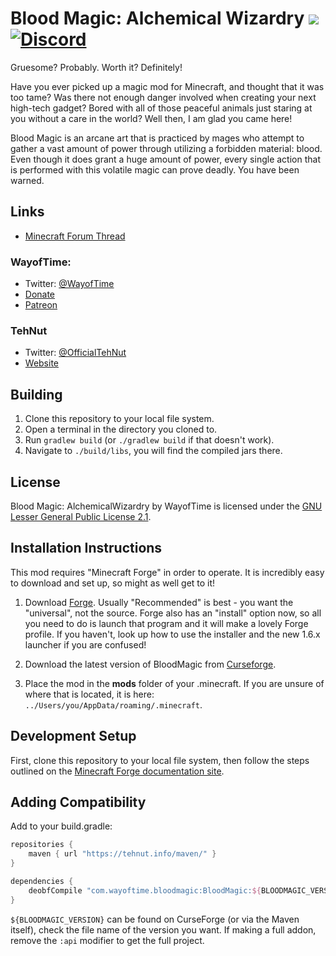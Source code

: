 # Blood Magic: Alchemical Wizardry [![](https://cf.way2muchnoise.eu/full_blood-magic_downloads.svg)](https://minecraft.curseforge.com/projects/blood-magic) [![Discord](https://img.shields.io/discord/259683256348311552.svg?colorB=7289DA&logo=data:image/png;base64,iVBORw0KGgoAAAANSUhEUgAAAHYAAABWAgMAAABnZYq0AAAACVBMVEUAAB38%2FPz%2F%2F%2F%2Bm8P%2F9AAAAAXRSTlMAQObYZgAAAAFiS0dEAIgFHUgAAAAJcEhZcwAACxMAAAsTAQCanBgAAAAHdElNRQfhBxwQJhxy2iqrAAABoElEQVRIx7WWzdGEIAyGgcMeKMESrMJ6rILZCiiBg4eYKr%2Fd1ZAfgXFm98sJfAyGNwno3G9sLucgYGpQ4OGVRxQTREMDZjF7ILSWjoiHo1n%2BE03Aw8p7CNY5IhkYd%2F%2F6MtO3f8BNhR1QWnarCH4tr6myl0cWgUVNcfMcXACP1hKrGMt8wcAyxide7Ymcgqale7hN6846uJCkQxw6GG7h2MH4Czz3cLqD1zHu0VOXMfZjHLoYvsdd0Q7ZvsOkafJ1P4QXxrWFd14wMc60h8JKCbyQvImzlFjyGoZTKzohwWR2UzSONHhYXBQOaKKsySsahwGGDnb%2FiYPJw22sCqzirSULYy1qtHhXGbtgrM0oagBV4XiTJok3GoLoDNH8ooTmBm7ZMsbpFzi2bgPGoXWXME6XT%2BRJ4GLddxJ4PpQy7tmfoU2HPN6cKg%2BledKHBKlF8oNSt5w5g5o8eXhu1IOlpl5kGerDxIVT%2BztzKepulD8utXqpChamkzzuo7xYGk%2FkpSYuviLXun5bzdRf0Krejzqyz7Z3p0I1v2d6HmA07dofmS48njAiuMgAAAAASUVORK5CYII%3D)](https://discord.gg/VtNrGrs)

Gruesome? Probably. Worth it? Definitely!

Have you ever picked up a magic mod for Minecraft, and thought that it was too tame? Was there not enough danger involved when creating your next high-tech gadget? Bored with all of those peaceful animals just staring at you without a care in the world? Well then, I am glad you came here!

Blood Magic is an arcane art that is practiced by mages who attempt to gather a vast amount of power through utilizing a forbidden material: blood. Even though it does grant a huge amount of power, every single action that is performed with this volatile magic can prove deadly. You have been warned.

## Links

* [Minecraft Forum Thread](https://www.minecraftforum.net/forums/mapping-and-modding/minecraft-mods/1290532-bm)

### WayofTime: 

* Twitter: [@WayofTime](https://twitter.com/WayofTime)
* [Donate](https://www.paypal.com/cgi-bin/webscr?cmd=_s-xclick&hosted_button_id=J7SNY7L82PQ82)
* [Patreon](https://www.patreon.com/BloodMagic)

### TehNut

* Twitter: [@OfficialTehNut](https://twitter.com/OfficialTehNut)
* [Website](https://tehnut.info)

## Building

1. Clone this repository to your local file system.
2. Open a terminal in the directory you cloned to.
3. Run `gradlew build` (or `./gradlew build` if that doesn't work).
4. Navigate to `./build/libs`, you will find the compiled jars there.

## License

Blood Magic: AlchemicalWizardry by WayofTime is licensed under the [GNU Lesser General Public License 2.1](https://tldrlegal.com/license/gnu-lesser-general-public-license-v2.1-(lgpl-2.1)).

## Installation Instructions

This mod requires "Minecraft Forge" in order to operate. It is incredibly easy to download and set up, so might as well get to it!

1. Download [Forge](https://files.minecraftforge.net/). Usually "Recommended" is best - you want the "universal", not the source. Forge also has an "install" option now, so all you need to do is launch that program and it will make a lovely Forge profile. If you haven't, look up how to use the installer and the new 1.6.x launcher if you are confused!

2. Download the latest version of BloodMagic from [Curseforge](https://minecraft.curseforge.com/projects/blood-magic).

3. Place the mod in the **mods** folder of your .minecraft. If you are unsure of where that is located, it is here: `../Users/you/AppData/roaming/.minecraft`.

## Development Setup

First, clone this repository to your local file system, then follow the steps outlined on the [Minecraft Forge documentation site](https://mcforge.readthedocs.io/en/latest/gettingstarted/#from-zero-to-modding).

## Adding Compatibility

Add to your build.gradle:

```groovy
repositories {
    maven { url "https://tehnut.info/maven/" }
}
```

```groovy
dependencies {
    deobfCompile "com.wayoftime.bloodmagic:BloodMagic:${BLOODMAGIC_VERSION}:api"
}
```

`${BLOODMAGIC_VERSION}` can be found on CurseForge (or via the Maven itself), check the file name of the version you want. If making a full addon, remove the `:api` modifier to get the full project.